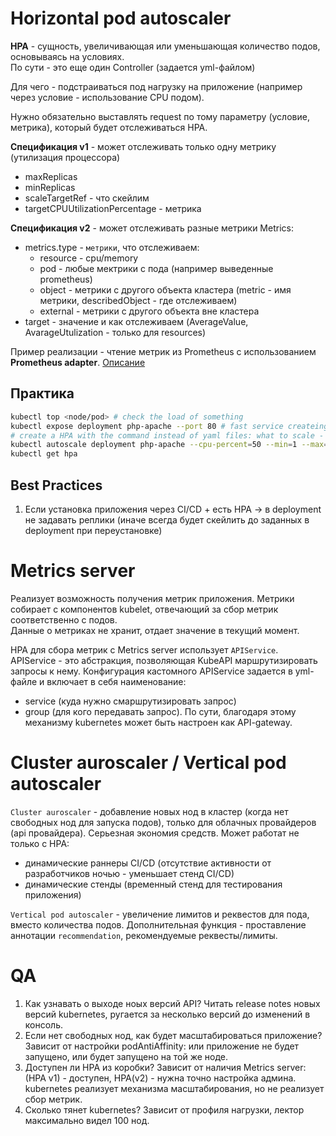 # Horizontal pod autoscaler

**HPA** - сущность, увеличивающая или уменьшающая количество подов, основываясь на условиях. \
По сути - это еще один Controller (задается yml-файлом)

Для чего - подстраиваться под нагрузку на приложение (например через условие - использование CPU подом).

Нужно обязательно выставлять request по тому параметру (условие, метрика), который будет отслеживаться HPA. 

**Спецификация v1** - может отслеживать только одну метрику (утилизация процессора)
- maxReplicas 
- minReplicas
- scaleTargetRef - что скейлим
- targetCPUUtilizationPercentage - метрика 

**Спецификация v2** - может отслеживать разные метрики
Metrics: 
- metrics.type - ``метрики``, что отслеживаем: 
  * resource - cpu/memory
  * pod - любые мектрики с пода (например выведенные prometheus)
  * object - метрики с другого объекта кластера (metric - имя метрики, describedObject - где отслеживаем)
  * external - метрики с другого объекта вне кластера
- target - значение и как отслеживаем (AverageValue, AvarageUtulization - только для resources)

Пример реализации - чтение метрик из Prometheus с использованием **Prometheus adapter**. [Описание](https://github.com/kubernetes/metrics/blob/release-1.22/IMPLEMENTATIONS.md)

## Практика

```bash
kubectl top <node/pod> # check the load of something
kubectl expose deployment php-apache --port 80 # fast service createing
# create a HPA with the command instead of yaml files: what to scale - trigger - min/max amount of pods 
kubectl autoscale deployment php-apache --cpu-percent=50 --min=1 --max=5
kubectl get hpa 
```

## Best Practices
1. Если установка приложения через CI/CD + есть HPA -> в deployment не задавать реплики (иначе всегда будет скейлить до заданных в deployment при переустановке)

# Metrics server

Реализует возможность получения метрик приложения. Метрики собирает с компонентов kubelet, отвечающий за сбор метрик соответственно с подов. \
Данные о метриках не хранит, отдает значение в текущий момент. 

HPA для сбора метрик с Metrics server использует `APIService`. \
APIService - это абстракция, позволяющая KubeAPI маршрутизировать запросы к нему. Конфигурация кастомного APIService задается в yml-файле и включает в себя наименование:
- service (куда нужно смаршрутизировать запрос)
- group (для кого передавать запрос). 
По сути, благодаря этому механизму kubernetes может быть настроен как API-gateway. 

# Cluster auroscaler / Vertical pod autoscaler

`Cluster auroscaler` - добавление новых нод в кластер (когда нет свободных нод для запуска подов), только для облачных провайдеров (api провайдера). Серьезная экономия средств. 
Может работат не только с HPA:
- динамические раннеры CI/CD (отсутствие активности от разработчиков ночью - уменьшает стенд CI/CD)
- динамические стенды (временный стенд для тестирования приложения)

`Vertical pod autoscaler` - увеличение лимитов и реквестов для пода, вместо количества подов. Дополнительная функция - проставление аннотации `recommendation`, рекомендуемые реквесты/лимиты. 

# QA

1. Как узнавать о выходе ноых версий API?
Читать release notes новых версий kubernetes, ругается за несколько версий до изменений в консоль. 
2. Если нет свободных нод, как будет масштабироваться приложение?
Зависит от настройки podAntiAffinity: или приложение не будет запущено, или будет запущено на той же ноде. 
3. Доступен ли HPA из коробки?
Зависит от наличия Metrics server: (HPA v1) - доступен, HPA(v2) - нужна точно настройка админа. kubernetes реализует механизма масштабирования, но не реализует сбор метрик. 
4. Сколько тянет kubernetes? 
Зависит от профиля нагрузки, лектор максимально видел 100 нод. 